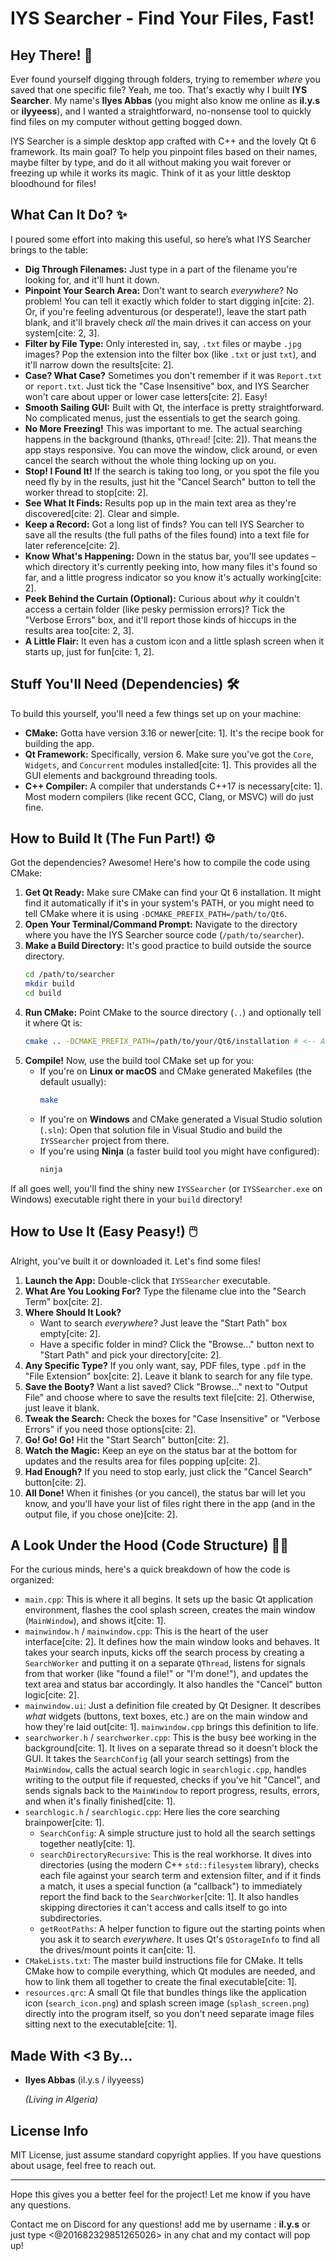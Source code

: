 # IYS Searcher - Find Your Files, Fast!

## Hey There! 👋

Ever found yourself digging through folders, trying to remember *where* you saved that one specific file? Yeah, me too. That's exactly why I built **IYS Searcher**. My name's **Ilyes Abbas** (you might also know me online as **il.y.s** or **ilyyeess**), and I wanted a straightforward, no-nonsense tool to quickly find files on my computer without getting bogged down.

IYS Searcher is a simple desktop app crafted with C++ and the lovely Qt 6 framework. Its main goal? To help you pinpoint files based on their names, maybe filter by type, and do it all without making you wait forever or freezing up while it works its magic. Think of it as your little desktop bloodhound for files!

## What Can It Do? ✨

I poured some effort into making this useful, so here’s what IYS Searcher brings to the table:

* **Dig Through Filenames:** Just type in a part of the filename you're looking for, and it'll hunt it down.
* **Pinpoint Your Search Area:** Don't want to search *everywhere*? No problem! You can tell it exactly which folder to start digging in[cite: 2]. Or, if you're feeling adventurous (or desperate!), leave the start path blank, and it'll bravely check *all* the main drives it can access on your system[cite: 2, 3].
* **Filter by File Type:** Only interested in, say, `.txt` files or maybe `.jpg` images? Pop the extension into the filter box (like `.txt` or just `txt`), and it'll narrow down the results[cite: 2].
* **Case? What Case?** Sometimes you don't remember if it was `Report.txt` or `report.txt`. Just tick the "Case Insensitive" box, and IYS Searcher won't care about upper or lower case letters[cite: 2]. Easy!
* **Smooth Sailing GUI:** Built with Qt, the interface is pretty straightforward. No complicated menus, just the essentials to get the search going.
* **No More Freezing!** This was important to me. The actual searching happens in the background (thanks, `QThread`! [cite: 2]). That means the app stays responsive. You can move the window, click around, or even cancel the search without the whole thing locking up on you.
* **Stop! I Found It!** If the search is taking too long, or you spot the file you need fly by in the results, just hit the "Cancel Search" button to tell the worker thread to stop[cite: 2].
* **See What It Finds:** Results pop up in the main text area as they're discovered[cite: 2]. Clear and simple.
* **Keep a Record:** Got a long list of finds? You can tell IYS Searcher to save all the results (the full paths of the files found) into a text file for later reference[cite: 2].
* **Know What's Happening:** Down in the status bar, you'll see updates – which directory it's currently peeking into, how many files it's found so far, and a little progress indicator so you know it's actually working[cite: 2].
* **Peek Behind the Curtain (Optional):** Curious about *why* it couldn't access a certain folder (like pesky permission errors)? Tick the "Verbose Errors" box, and it'll report those kinds of hiccups in the results area too[cite: 2, 3].
* **A Little Flair:** It even has a custom icon and a little splash screen when it starts up, just for fun[cite: 1, 2].

## Stuff You'll Need (Dependencies) 🛠️

To build this yourself, you'll need a few things set up on your machine:

* **CMake:** Gotta have version 3.16 or newer[cite: 1]. It's the recipe book for building the app.
* **Qt Framework:** Specifically, version 6. Make sure you've got the `Core`, `Widgets`, and `Concurrent` modules installed[cite: 1]. This provides all the GUI elements and background threading tools.
* **C++ Compiler:** A compiler that understands C++17 is necessary[cite: 1]. Most modern compilers (like recent GCC, Clang, or MSVC) will do just fine.

## How to Build It (The Fun Part!) ⚙️

Got the dependencies? Awesome! Here's how to compile the code using CMake:

1.  **Get Qt Ready:** Make sure CMake can find your Qt 6 installation. It might find it automatically if it's in your system's PATH, or you might need to tell CMake where it is using `-DCMAKE_PREFIX_PATH=/path/to/Qt6`.
2.  **Open Your Terminal/Command Prompt:** Navigate to the directory where you have the IYS Searcher source code (`/path/to/searcher`).
3.  **Make a Build Directory:** It's good practice to build outside the source directory.
    ```bash
    cd /path/to/searcher
    mkdir build
    cd build
    ```
4.  **Run CMake:** Point CMake to the source directory (`..`) and optionally tell it where Qt is:
    ```bash
    cmake .. -DCMAKE_PREFIX_PATH=/path/to/your/Qt6/installation # <-- Adjust this path if needed!
    ```
5.  **Compile!** Now, use the build tool CMake set up for you:
    * If you're on **Linux or macOS** and CMake generated Makefiles (the default usually):
        ```bash
        make
        ```
    * If you're on **Windows** and CMake generated a Visual Studio solution (`.sln`): Open that solution file in Visual Studio and build the `IYSSearcher` project from there.
    * If you're using **Ninja** (a faster build tool you might have configured):
        ```bash
        ninja
        ```

If all goes well, you'll find the shiny new `IYSSearcher` (or `IYSSearcher.exe` on Windows) executable right there in your `build` directory!

## How to Use It (Easy Peasy!) 🖱️

Alright, you've built it or downloaded it. Let's find some files!

1.  **Launch the App:** Double-click that `IYSSearcher` executable.
2.  **What Are You Looking For?** Type the filename clue into the "Search Term" box[cite: 2].
3.  **Where Should It Look?**
    * Want to search *everywhere*? Just leave the "Start Path" box empty[cite: 2].
    * Have a specific folder in mind? Click the "Browse..." button next to "Start Path" and pick your directory[cite: 2].
4.  **Any Specific Type?** If you only want, say, PDF files, type `.pdf` in the "File Extension" box[cite: 2]. Leave it blank to search for any file type.
5.  **Save the Booty?** Want a list saved? Click "Browse..." next to "Output File" and choose where to save the results text file[cite: 2]. Otherwise, just leave it blank.
6.  **Tweak the Search:** Check the boxes for "Case Insensitive" or "Verbose Errors" if you need those options[cite: 2].
7.  **Go! Go! Go!** Hit the "Start Search" button[cite: 2].
8.  **Watch the Magic:** Keep an eye on the status bar at the bottom for updates and the results area for files popping up[cite: 2].
9.  **Had Enough?** If you need to stop early, just click the "Cancel Search" button[cite: 2].
10. **All Done!** When it finishes (or you cancel), the status bar will let you know, and you'll have your list of files right there in the app (and in the output file, if you chose one)[cite: 2].

## A Look Under the Hood (Code Structure) 🧑‍💻

For the curious minds, here's a quick breakdown of how the code is organized:

* `main.cpp`: This is where it all begins. It sets up the basic Qt application environment, flashes the cool splash screen, creates the main window (`MainWindow`), and shows it[cite: 1].
* `mainwindow.h` / `mainwindow.cpp`: This is the heart of the user interface[cite: 2]. It defines how the main window looks and behaves. It takes your search inputs, kicks off the search process by creating a `SearchWorker` and putting it on a separate `QThread`, listens for signals from that worker (like "found a file!" or "I'm done!"), and updates the text area and status bar accordingly. It also handles the "Cancel" button logic[cite: 2].
* `mainwindow.ui`: Just a definition file created by Qt Designer. It describes *what* widgets (buttons, text boxes, etc.) are on the main window and how they're laid out[cite: 1]. `mainwindow.cpp` brings this definition to life.
* `searchworker.h` / `searchworker.cpp`: This is the busy bee working in the background[cite: 1]. It lives on a separate thread so it doesn't block the GUI. It takes the `SearchConfig` (all your search settings) from the `MainWindow`, calls the actual search logic in `searchlogic.cpp`, handles writing to the output file if requested, checks if you've hit "Cancel", and sends signals back to the `MainWindow` to report progress, results, errors, and when it's finally finished[cite: 1].
* `searchlogic.h` / `searchlogic.cpp`: Here lies the core searching brainpower[cite: 1].
    * `SearchConfig`: A simple structure just to hold all the search settings together neatly[cite: 1].
    * `searchDirectoryRecursive`: This is the real workhorse. It dives into directories (using the modern C++ `std::filesystem` library), checks each file against your search term and extension filter, and if it finds a match, it uses a special function (a "callback") to immediately report the find back to the `SearchWorker`[cite: 1]. It also handles skipping directories it can't access and calls itself to go into subdirectories.
    * `getRootPaths`: A helper function to figure out the starting points when you ask it to search *everywhere*. It uses Qt's `QStorageInfo` to find all the drives/mount points it can[cite: 1].
* `CMakeLists.txt`: The master build instructions file for CMake. It tells CMake how to compile everything, which Qt modules are needed, and how to link them all together to create the final executable[cite: 1].
* `resources.qrc`: A small Qt file that bundles things like the application icon (`search_icon.png`) and splash screen image (`splash_screen.png`) directly into the program itself, so you don't need separate image files sitting next to the executable[cite: 1].

## Made With <3 By...

* **Ilyes Abbas** (il.y.s / ilyyeess)

    *(Living in Algeria)*

## License Info

MIT License, just assume standard copyright applies. If you have questions about usage, feel free to reach out.

---

Hope this gives you a better feel for the project! Let me know if you have any questions.

Contact me on Discord for any questions!
add me by username : **il.y.s**
or just type <@201682329851265026> in any chat and my contact will pop up!
